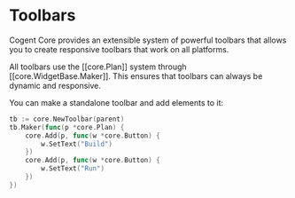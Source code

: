# Toolbars

Cogent Core provides an extensible system of powerful toolbars that allows you to create responsive toolbars that work on all platforms.

All toolbars use the [[core.Plan]] system through [[core.WidgetBase.Maker]]. This ensures that toolbars can always be dynamic and responsive.

You can make a standalone toolbar and add elements to it:

```Go
tb := core.NewToolbar(parent)
tb.Maker(func(p *core.Plan) {
    core.Add(p, func(w *core.Button) {
        w.SetText("Build")
    })
    core.Add(p, func(w *core.Button) {
        w.SetText("Run")
    })
})
```

